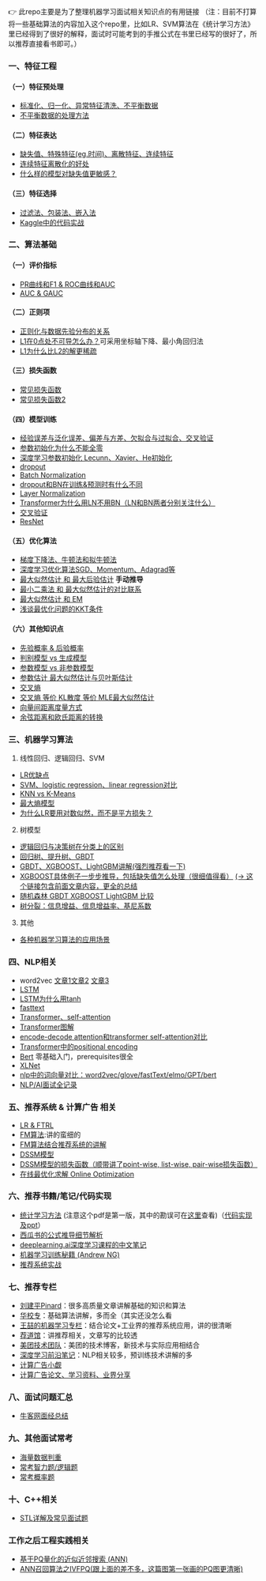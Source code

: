 :point_right: 此repo主要是为了整理机器学习面试相关知识点的有用链接
（注：目前不打算将一些基础算法的内容加入这个repo里，比如LR、SVM算法在《统计学习方法》里已经得到了很好的解释，面试时可能考到的手推公式在书里已经写的很好了，所以推荐直接看书即可。）

### 一、特征工程

#### （一）特征预处理
- [标准化、归一化、异常特征清洗、不平衡数据](https://www.cnblogs.com/pinard/p/9093890.html)
- [不平衡数据的处理方法](https://blog.csdn.net/zhang15953709913/article/details/84635540)

#### （二）特征表达
- [缺失值、特殊特征(eg.时间)、离散特征、连续特征](https://www.cnblogs.com/pinard/p/9061549.html)
- [连续特征离散化的好处](http://note.youdao.com/noteshare?id=024fa3dbabf4b5a07eb72c8021e60f62)
- [什么样的模型对缺失值更敏感？](https://blog.csdn.net/zhang15953709913/article/details/88717220)

#### （三）特征选择
- [过滤法、包装法、嵌入法](https://www.cnblogs.com/pinard/p/9032759.html) 
- [Kaggle中的代码实战](https://www.kaggle.com/willkoehrsen/introduction-to-feature-selection)

### 二、算法基础
#### （一）评价指标
- [PR曲线和F1 & ROC曲线和AUC](http://note.youdao.com/noteshare?id=13d31b4a7dc317b3d4abd18bf42a74df)
- [AUC & GAUC](https://zhuanlan.zhihu.com/p/84350940)

#### （二）正则项
- [正则化与数据先验分布的关系](https://www.zhihu.com/question/268906722/answer/2159781976)
- [L1在0点处不可导怎么办？](http://www.cnblogs.com/pinard/p/6018889.html)可采用坐标轴下降、最小角回归法
- [L1为什么比L2的解更稀疏](https://zhuanlan.zhihu.com/p/74874291)

#### （三）损失函数
- [常见损失函数](https://zhuanlan.zhihu.com/p/58883095)
- [常见损失函数2](https://zhuanlan.zhihu.com/p/77686118)

#### （四）模型训练
- [经验误差与泛化误差、偏差与方差、欠拟合与过拟合、交叉验证](http://note.youdao.com/noteshare?id=b629383adb3b09eb31b754c337f690b5)
- [参数初始化为什么不能全零](https://cloud.tencent.com/developer/article/1535198)
- [深度学习参数初始化 Lecunn、Xavier、He初始化](https://cloud.tencent.com/developer/article/1542736)
- [dropout]()
- [Batch Normalization](https://zhuanlan.zhihu.com/p/34879333)
- [dropout和BN在训练&预测时有什么不同](https://zhuanlan.zhihu.com/p/61725100)
- [Layer Normalization](https://zhuanlan.zhihu.com/p/113233908)
- [Transformer为什么用LN不用BN（LN和BN两者分别关注什么）](https://www.zhihu.com/question/395811291/answer/2141681320)
- [交叉验证](https://zhuanlan.zhihu.com/p/24825503)
- [ResNet](https://cloud.tencent.com/developer/article/1591484)

#### （五）优化算法
- [梯度下降法、牛顿法和拟牛顿法](https://zhuanlan.zhihu.com/p/37524275)
- [深度学习优化算法SGD、Momentum、Adagrad等](https://zhuanlan.zhihu.com/p/32230623)
- [最大似然估计 和 最大后验估计](https://www.zhihu.com/question/268906722/answer/2159781976) **手动推导**
- [最小二乘法 和 最大似然估计的对比联系](https://blog.csdn.net/zhang15953709913/article/details/88716699)
- [最大似然估计 和 EM](https://blog.csdn.net/zouxy09/article/details/8537620)
- [浅谈最优化问题的KKT条件](https://zhuanlan.zhihu.com/p/26514613)

#### （六）其他知识点
- [先验概率 & 后验概率](https://zhuanlan.zhihu.com/p/38567891)
- [判别模型 vs 生成模型](https://www.zhihu.com/question/20446337)
- [参数模型 vs 非参数模型](https://blog.csdn.net/FrankieHello/article/details/94022594)
- [参数估计 最大似然估计与贝叶斯估计](https://blog.csdn.net/bitcarmanlee/article/details/52201858)
- [交叉熵](https://colah.github.io/posts/2015-09-Visual-Information/)
- [交叉熵 等价 KL散度 等价 MLE最大似然估计](https://www.zhihu.com/question/65288314/answer/244557337)
- [向量间距离度量方式](https://zhuanlan.zhihu.com/p/350744027)
- [余弦距离和欧氏距离的转换](https://www.zhihu.com/question/19640394/answer/207795500)

### 三、机器学习算法
1. 线性回归、逻辑回归、SVM
  - [LR优缺点](https://github.com/wangyuGithub01/Machine_Learning_Notes/blob/master/pdf/lr_pros_and_cons.md)
  - [SVM、logistic regression、linear regression对比](https://github.com/wangyuGithub01/Machine_Learning_Notes/blob/master/pdf/compare_svm_lr.md)
  - [KNN vs K-Means](https://zhuanlan.zhihu.com/p/31580379)
  - [最大熵模型](https://zhuanlan.zhihu.com/p/45949816)
  - [为什么LR要用对数似然，而不是平方损失？](https://zhuanlan.zhihu.com/p/362496849)
2. 树模型
- [逻辑回归与决策树在分类上的区别](https://blog.csdn.net/zhang15953709913/article/details/84841988)
- [回归树、提升树、GBDT](https://www.jianshu.com/p/005a4e6ac775)
- [GBDT、XGBOOST、LightGBM讲解(强烈推荐看一下)](https://github.com/wangyuGithub01/Machine_Learning_Notes/blob/master/pdf/gbdt_wepon.pdf)
- [XGBOOST具体例子一步步推导，包括缺失值怎么处理（很细值得看）](https://www.jianshu.com/p/ac1c12f3fba1) [(-> 这个链接包含前面文章内容，更全的总结](https://zhuanlan.zhihu.com/p/92837676)
- [随机森林 GBDT  XGBOOST  LightGBM 比较](http://note.youdao.com/noteshare?id=65790e27fd5737155c31af2c05df8985)
- [树分裂：信息增益、信息增益率、基尼系数](https://zhuanlan.zhihu.com/p/245617910)

3. 其他
- [各种机器学习算法的应用场景](https://www.zhihu.com/question/26726794)

### 四、NLP相关
- word2vec [文章1](https://www.cnblogs.com/pinard/p/7160330.html)[文章2](https://www.cnblogs.com/pinard/p/7243513.html) [文章3](https://www.cnblogs.com/pinard/p/7249903.html)
- [LSTM](https://zhuanlan.zhihu.com/p/34203833)
- [LSTM为什么用tanh](https://www.zhihu.com/question/46197687/answer/895834510)
- [fasttext](https://zhuanlan.zhihu.com/p/32965521)
- [Transformer、self-attention](https://zhuanlan.zhihu.com/p/54356280)
- [Transformer图解](https://zhuanlan.zhihu.com/p/338817680)
- [encode-decode attention和transformer self-attention对比](https://zhuanlan.zhihu.com/p/53682800)
- [Transformer中的positional encoding](https://www.zhihu.com/question/347678607/answer/864217252)
- [Bert](https://fancyerii.github.io/2019/03/05/bert-prerequisites/) 零基础入门，prerequisites很全
- [XLNet](https://zhuanlan.zhihu.com/p/70257427)
- [nlp中的词向量对比：word2vec/glove/fastText/elmo/GPT/bert](https://zhuanlan.zhihu.com/p/56382372)
- [NLP/AI面试全记录](https://zhuanlan.zhihu.com/p/57153934)

### 五、推荐系统 & 计算广告 相关
- [LR & FTRL](https://zhuanlan.zhihu.com/p/55135954)
- [FM算法](https://zhuanlan.zhihu.com/p/37963267):讲的蛮细的
- [FM算法结合推荐系统的讲解](https://zhuanlan.zhihu.com/p/58160982)
- [DSSM模型](https://zhuanlan.zhihu.com/p/335112207)
- [DSSM模型的损失函数（顺带讲了point-wise, list-wise, pair-wise损失函数）](https://zhuanlan.zhihu.com/p/322065156)
- [在线最优化求解 Online Optimization](https://github.com/wzhe06/Ad-papers/blob/master/Optimization%20Method/%E5%9C%A8%E7%BA%BF%E6%9C%80%E4%BC%98%E5%8C%96%E6%B1%82%E8%A7%A3%28Online%20Optimization%29-%E5%86%AF%E6%89%AC.pdf)

### 六、推荐书籍/笔记/代码实现
- [统计学习方法](https://github.com/wangyuGithub01/E-book/blob/master/%E7%BB%9F%E8%AE%A1%E5%AD%A6%E4%B9%A0%E6%96%B9%E6%B3%95(%E6%9D%8E%E8%88%AA).pdf) (注意这个pdf是第一版，其中的勘误可在[这里](https://github.com/wangyuGithub01/E-book/blob/master/%E7%BB%9F%E8%AE%A1%E5%AD%A6%E4%B9%A0%E6%96%B9%E6%B3%95%EF%BC%88%E5%8B%98%E8%AF%AF%EF%BC%89.pdf)查看)（[代码实现及ppt](https://github.com/fengdu78/lihang-code)）
- [西瓜书的公式推导细节解析](https://datawhalechina.github.io/pumpkin-book/#/)
- [deeplearning.ai深度学习课程的中文笔记](https://github.com/fengdu78/deeplearning_ai_books)
- [机器学习训练秘籍 (Andrew NG)](https://github.com/AcceptedDoge/machine-learning-yearning-cn)
- [推荐系统实战](https://github.com/wangyuGithub01/E-book)

### 七、推荐专栏
- [刘建平Pinard](https://www.cnblogs.com/pinard/)：很多高质量文章讲解基础的知识和算法
- [华校专](http://huaxiaozhuan.com/)：基础算法讲解，多而全（其实还没怎么看
- [王喆的机器学习专栏](https://zhuanlan.zhihu.com/wangzhenotes)：结合论文+工业界的推荐系统应用，讲的很清晰 
- [荐道馆](https://www.zhihu.com/column/learningdeep)：讲推荐相关，文章写的比较透
- [美团技术团队](https://tech.meituan.com/tags/%E7%AE%97%E6%B3%95.html)：美团的技术博客，新技术与实际应用相结合
- [深度学习前沿笔记](https://zhuanlan.zhihu.com/c_188941548)：NLP相关较多，预训练技术讲解的多
- [计算广告小觑](https://blog.csdn.net/breada/article/details/50572914)
- [计算广告论文、学习资料、业界分享](https://github.com/wzhe06/Ad-papers)

### 八、面试问题汇总
- [牛客网面经总结](https://www.nowcoder.com/discuss/165930)

### 九、其他面试常考
- [海量数据判重](https://www.nowcoder.com/discuss/153978)
- [常考智力题/逻辑题](https://github.com/wangyuGithub01/Machine_Learning_Resources/blob/master/pdf/IQ.md)
- [常考概率题](https://github.com/wangyuGithub01/Machine_Learning_Resources/blob/master/pdf/statistic.md)

### 十、C++相关
- [STL详解及常见面试题](https://blog.csdn.net/daaikuaichuan/article/details/80717222)

### 工作之后工程实践相关

- [基于PQ量化的近似近邻搜索 (ANN) ](http://xtf615.com/2020/08/01/EBR/)
- [ANN召回算法之IVFPQ(跟上面的差不多，这篇图第一张画的PQ图更清晰)](https://zhuanlan.zhihu.com/p/378725270)
